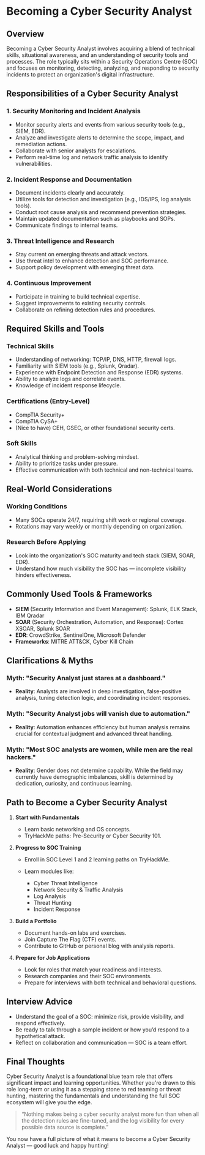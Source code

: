 # Becoming a Cyber Security Analyst

## Overview

Becoming a Cyber Security Analyst involves acquiring a blend of technical skills, situational awareness, and an understanding of security tools and processes. The role typically sits within a Security Operations Centre (SOC) and focuses on monitoring, detecting, analyzing, and responding to security incidents to protect an organization's digital infrastructure.


## Responsibilities of a Cyber Security Analyst

### 1. **Security Monitoring and Incident Analysis**

* Monitor security alerts and events from various security tools (e.g., SIEM, EDR).
* Analyze and investigate alerts to determine the scope, impact, and remediation actions.
* Collaborate with senior analysts for escalations.
* Perform real-time log and network traffic analysis to identify vulnerabilities.

### 2. **Incident Response and Documentation**

* Document incidents clearly and accurately.
* Utilize tools for detection and investigation (e.g., IDS/IPS, log analysis tools).
* Conduct root cause analysis and recommend prevention strategies.
* Maintain updated documentation such as playbooks and SOPs.
* Communicate findings to internal teams.

### 3. **Threat Intelligence and Research**

* Stay current on emerging threats and attack vectors.
* Use threat intel to enhance detection and SOC performance.
* Support policy development with emerging threat data.

### 4. **Continuous Improvement**

* Participate in training to build technical expertise.
* Suggest improvements to existing security controls.
* Collaborate on refining detection rules and procedures.


## Required Skills and Tools

### Technical Skills

* Understanding of networking: TCP/IP, DNS, HTTP, firewall logs.
* Familiarity with SIEM tools (e.g., Splunk, Qradar).
* Experience with Endpoint Detection and Response (EDR) systems.
* Ability to analyze logs and correlate events.
* Knowledge of incident response lifecycle.

### Certifications (Entry-Level)

* CompTIA Security+
* CompTIA CySA+
* (Nice to have) CEH, GSEC, or other foundational security certs.

### Soft Skills

* Analytical thinking and problem-solving mindset.
* Ability to prioritize tasks under pressure.
* Effective communication with both technical and non-technical teams.

## Real-World Considerations

### Working Conditions

* Many SOCs operate 24/7, requiring shift work or regional coverage.
* Rotations may vary weekly or monthly depending on organization.

### Research Before Applying

* Look into the organization's SOC maturity and tech stack (SIEM, SOAR, EDR).
* Understand how much visibility the SOC has — incomplete visibility hinders effectiveness.


## Commonly Used Tools & Frameworks

* **SIEM** (Security Information and Event Management): Splunk, ELK Stack, IBM Qradar
* **SOAR** (Security Orchestration, Automation, and Response): Cortex XSOAR, Splunk SOAR
* **EDR**: CrowdStrike, SentinelOne, Microsoft Defender
* **Frameworks**: MITRE ATT\&CK, Cyber Kill Chain


## Clarifications & Myths

### Myth: "Security Analyst just stares at a dashboard."

* **Reality**: Analysts are involved in deep investigation, false-positive analysis, tuning detection logic, and coordinating incident responses.

### Myth: "Security Analyst jobs will vanish due to automation."

* **Reality**: Automation enhances efficiency but human analysis remains crucial for contextual judgment and advanced threat handling.

### Myth: "Most SOC analysts are women, while men are the real hackers."

* **Reality**: Gender does not determine capability. While the field may currently have demographic imbalances, skill is determined by dedication, curiosity, and continuous learning.


## Path to Become a Cyber Security Analyst

1. **Start with Fundamentals**

   * Learn basic networking and OS concepts.
   * TryHackMe paths: Pre-Security or Cyber Security 101.

2. **Progress to SOC Training**

   * Enroll in SOC Level 1 and 2 learning paths on TryHackMe.
   * Learn modules like:

     * Cyber Threat Intelligence
     * Network Security & Traffic Analysis
     * Log Analysis
     * Threat Hunting
     * Incident Response

3. **Build a Portfolio**

   * Document hands-on labs and exercises.
   * Join Capture The Flag (CTF) events.
   * Contribute to GitHub or personal blog with analysis reports.

4. **Prepare for Job Applications**

   * Look for roles that match your readiness and interests.
   * Research companies and their SOC environments.
   * Prepare for interviews with both technical and behavioral questions.


## Interview Advice

* Understand the goal of a SOC: minimize risk, provide visibility, and respond effectively.
* Be ready to talk through a sample incident or how you’d respond to a hypothetical attack.
* Reflect on collaboration and communication — SOC is a team effort.


## Final Thoughts

Cyber Security Analyst is a foundational blue team role that offers significant impact and learning opportunities. Whether you're drawn to this role long-term or using it as a stepping stone to red teaming or threat hunting, mastering the fundamentals and understanding the full SOC ecosystem will give you the edge.

> “Nothing makes being a cyber security analyst more fun than when all the detection rules are fine-tuned, and the log visibility for every possible data source is complete.”

You now have a full picture of what it means to become a Cyber Security Analyst — good luck and happy hunting!
